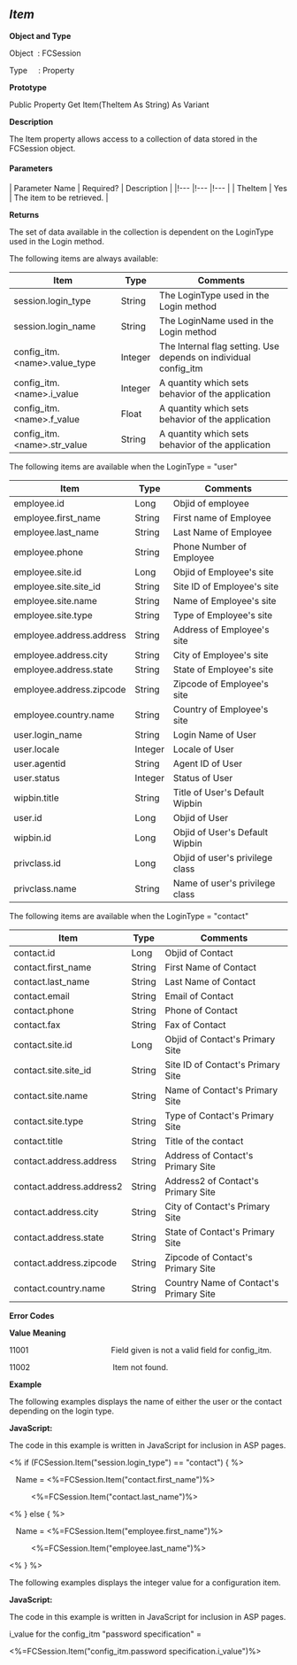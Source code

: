 _Item_
------

**Object and Type**

Object  : FCSession

Type     : Property

**Prototype**

Public Property Get Item(TheItem As String) As Variant

**Description**

The Item property allows access to a collection of data stored in the FCSession object.

#### Parameters

| Parameter Name | Required? | Description |
|!--- |!--- |!--- |
| TheItem | Yes | The item to be retrieved. |

**Returns**

The set of data available in the collection is dependent on the LoginType used in the Login method.

The following items are always available:

| Item | Type | Comments |
| --- | --- | --- |
| session.login_type | String | The LoginType used in the Login method |
| session.login_name | String | The LoginName used in the Login method |
| config_itm.&lt;name&gt;.value_type | Integer | The Internal flag setting. Use depends on individual config_itm |
| config_itm.&lt;name&gt;.i_value | Integer | A quantity which sets behavior of the application |
| config_itm.&lt;name&gt;.f_value | Float | A quantity which sets behavior of the application |
| config_itm.&lt;name&gt;.str_value | String | A quantity which sets behavior of the application |

The following items are available when the LoginType = "user"

| Item | Type | Comments |
| --- | --- | --- |
| employee.id | Long | Objid of employee |
| employee.first_name | String | First name of Employee |
| employee.last_name | String | Last Name of Employee |
| employee.phone | String | Phone Number of Employee |
| employee.site.id | Long | Objid of Employee's site |
| employee.site.site_id | String | Site ID of Employee's site |
| employee.site.name | String | Name of Employee's site |
| employee.site.type | String | Type of Employee's site |
| employee.address.address | String | Address of Employee's site |
| employee.address.city | String | City of Employee's site |
| employee.address.state | String | State of Employee's site |
| employee.address.zipcode | String | Zipcode of Employee's site |
| employee.country.name | String | Country of Employee's site |
| user.login_name | String | Login Name of User |
| user.locale | Integer | Locale of User |
| user.agentid | String | Agent ID of User |
| user.status | Integer | Status of User |
| wipbin.title | String | Title of User's Default Wipbin |
| user.id | Long | Objid of User |
| wipbin.id | Long | Objid of User's Default Wipbin |
| privclass.id | Long | Objid of user's privilege class |
| privclass.name | String | Name of user's privilege class |

The following items are available when the LoginType = "contact"

| Item | Type | Comments |
| --- | --- | --- |
| contact.id | Long | Objid of Contact |
| contact.first_name | String | First Name of Contact |
| contact.last_name | String | Last Name of Contact |
| contact.email | String | Email of Contact |
| contact.phone | String | Phone of Contact |
| contact.fax | String | Fax of Contact |
| contact.site.id | Long | Objid of Contact's Primary Site |
| contact.site.site_id | String | Site ID of Contact's Primary Site |
| contact.site.name | String | Name of Contact's Primary Site |
| contact.site.type | String | Type of Contact's Primary Site |
| contact.title | String | Title of the contact |
| contact.address.address | String | Address of Contact's Primary Site |
| contact.address.address2 | String | Address2 of Contact's Primary Site |
| contact.address.city | String | City of Contact's Primary Site |
| contact.address.state | String | State of Contact's Primary Site |
| contact.address.zipcode | String | Zipcode of Contact's Primary Site |
| contact.country.name | String | Country Name of Contact's Primary Site |

**Error Codes**

**Value**                             **Meaning**

11001                                      Field given is not a valid field for config_itm.

11002                                      Item not found.

**Example**

The following examples displays the name of either the user or the contact depending on the login type.

**JavaScript:**

The code in this example is written in JavaScript for inclusion in ASP pages.

<% if (FCSession.Item("session.login_type") == "contact") { %>

   Name = <%=FCSession.Item("contact.first_name")%>

          <%=FCSession.Item("contact.last_name")%> <BR>

<% } else { %>

   Name = <%=FCSession.Item("employee.first_name")%>

           <%=FCSession.Item("employee.last_name")%> <BR>

<% } %>

The following examples displays the integer value for a configuration item.

**JavaScript:**

The code in this example is written in JavaScript for inclusion in ASP pages.

i_value for the config_itm "password specification" =

<%=FCSession.Item("config_itm.password specification.i_value")%> <BR>